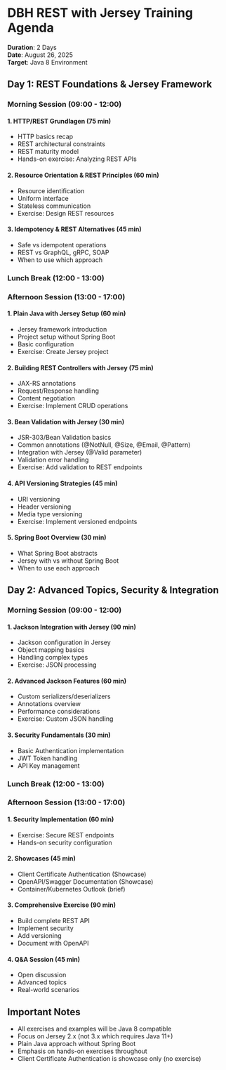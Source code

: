 # DBH REST with Jersey Training Agenda

**Duration**: 2 Days  
**Date**: August 26, 2025  
**Target**: Java 8 Environment

## Day 1: REST Foundations & Jersey Framework

### Morning Session (09:00 - 12:00)

#### 1. HTTP/REST Grundlagen (75 min)

- HTTP basics recap
- REST architectural constraints
- REST maturity model
- Hands-on exercise: Analyzing REST APIs

#### 2. Resource Orientation & REST Principles (60 min)

- Resource identification
- Uniform interface
- Stateless communication
- Exercise: Design REST resources

#### 3. Idempotency & REST Alternatives (45 min)

- Safe vs idempotent operations
- REST vs GraphQL, gRPC, SOAP
- When to use which approach

### Lunch Break (12:00 - 13:00)

### Afternoon Session (13:00 - 17:00)

#### 1. Plain Java with Jersey Setup (60 min)

- Jersey framework introduction
- Project setup without Spring Boot
- Basic configuration
- Exercise: Create Jersey project

#### 2. Building REST Controllers with Jersey (75 min)

- JAX-RS annotations
- Request/Response handling
- Content negotiation
- Exercise: Implement CRUD operations

#### 3. Bean Validation with Jersey (30 min)

- JSR-303/Bean Validation basics
- Common annotations (@NotNull, @Size, @Email, @Pattern)
- Integration with Jersey (@Valid parameter)
- Validation error handling
- Exercise: Add validation to REST endpoints

#### 4. API Versioning Strategies (45 min)

- URI versioning
- Header versioning
- Media type versioning
- Exercise: Implement versioned endpoints

#### 5. Spring Boot Overview (30 min)

- What Spring Boot abstracts
- Jersey with vs without Spring Boot
- When to use each approach

## Day 2: Advanced Topics, Security & Integration

### Morning Session (09:00 - 12:00)

#### 1. Jackson Integration with Jersey (90 min)

- Jackson configuration in Jersey
- Object mapping basics
- Handling complex types
- Exercise: JSON processing

#### 2. Advanced Jackson Features (60 min)

- Custom serializers/deserializers
- Annotations overview
- Performance considerations
- Exercise: Custom JSON handling

#### 3. Security Fundamentals (30 min)

- Basic Authentication implementation
- JWT Token handling
- API Key management

### Lunch Break (12:00 - 13:00)

### Afternoon Session (13:00 - 17:00)

#### 1. Security Implementation (60 min)

- Exercise: Secure REST endpoints
- Hands-on security configuration

#### 2. Showcases (45 min)

- Client Certificate Authentication (Showcase)
- OpenAPI/Swagger Documentation (Showcase)
- Container/Kubernetes Outlook (brief)

#### 3. Comprehensive Exercise (90 min)

- Build complete REST API
- Implement security
- Add versioning
- Document with OpenAPI

#### 4. Q&A Session (45 min)

- Open discussion
- Advanced topics
- Real-world scenarios

## Important Notes

- All exercises and examples will be Java 8 compatible
- Focus on Jersey 2.x (not 3.x which requires Java 11+)
- Plain Java approach without Spring Boot
- Emphasis on hands-on exercises throughout
- Client Certificate Authentication is showcase only (no exercise)
